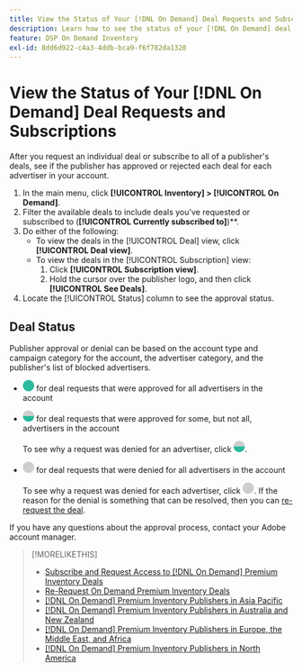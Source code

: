 ```yaml
---
title: View the Status of Your [!DNL On Demand] Deal Requests and Subscriptions
description: Learn how to see the status of your [!DNL On Demand] deal requests and subscriptions.
feature: DSP On Demand Inventory
exl-id: 8dd6d922-c4a3-4ddb-bca9-f6f782da1320
---
```

# View the Status of Your [!DNL On Demand] Deal Requests and Subscriptions

After you request an individual deal or subscribe to all of a publisher's deals, see if the publisher has approved or rejected each deal for each advertiser in your account.

1. In the main menu, click **[!UICONTROL Inventory] > [!UICONTROL On Demand]**.
1. Filter the available deals to include deals you've requested or subscribed to (**[!UICONTROL Currently subscribed to]**)**.
1. Do either of the following:
   * To view the deals in the [!UICONTROL Deal] view, click **[!UICONTROL Deal view]**.
   * To view the deals in the [!UICONTROL Subscription] view:
      1. Click **[!UICONTROL Subscription view]**.
      1. Hold the cursor over the publisher logo, and then click **[!UICONTROL See Deals]**.
1. Locate the [!UICONTROL Status] column to see the approval status.

## Deal Status

Publisher approval or denial can be based on the account type and campaign category for the account, the advertiser category, and the publisher's list of blocked advertisers.

* ![fully approved](/help/dsp/assets/approved.png) for deal requests that were approved for all advertisers in the account

* ![partially approved](/help/dsp/assets/partly-approved.png) for deal requests that were approved for some, but not all, advertisers in the account

   To see why a request was denied for an advertiser, click ![partially approved](/help/dsp/assets/partly-approved.png).

* ![denied](/help/dsp/assets/denied.png) for deal requests that were denied for all advertisers in the account

   To see why a request was denied for each advertiser, click ![denied](/help/dsp/assets/denied.png). If the reason for the denial is something that can be resolved, then you can [re-request the deal](/help/dsp/inventory/on-demand-inventory-rerequest.md).

If you have any questions about the approval process, contact your Adobe account manager.

>[!MORELIKETHIS]
>
>* [Subscribe and Request Access to [!DNL On Demand] Premium Inventory Deals](on-demand-inventory-subscribe.md)
>* [Re-Request On Demand Premium Inventory Deals](on-demand-inventory-rerequest.md)
>* [[!DNL On Demand] Premium Inventory Publishers in Asia Pacific](on-demand-inventory-publishers-apac.md)
>* [[!DNL On Demand] Premium Inventory Publishers in Australia and New Zealand](on-demand-inventory-publishers-anz.md)
>* [[!DNL On Demand] Premium Inventory Publishers in Europe, the Middle East, and Africa](on-demand-inventory-publishers-emea.md)
>* [[!DNL On Demand] Premium Inventory Publishers in North America](on-demand-inventory-publishers-na.md)
